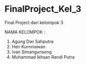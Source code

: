 # FinalProject_Kel_3
Final Project dari kelompok 3

NAMA KELOMPOK : 
1. Agung Dwi Sahputra
2. Heri Kurnniawan
3. Ivan Simangunsong
4. Muhammad Ikhsan Randi Putra
